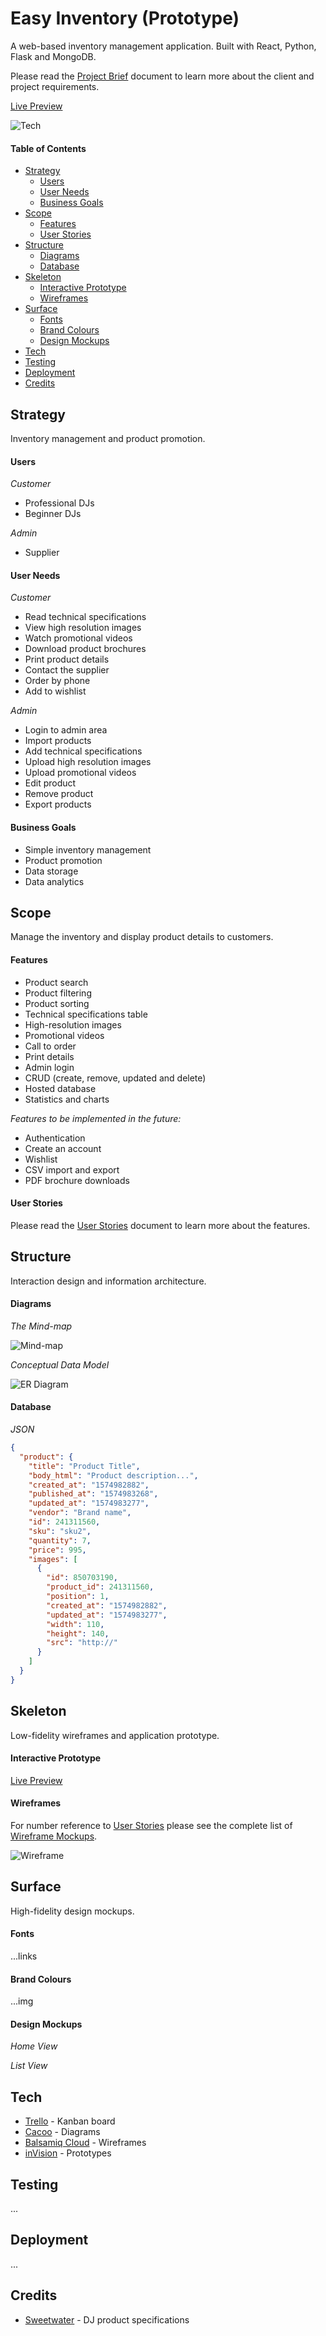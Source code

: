 # Easy Inventory (Prototype)

A web-based inventory management application. Built with React, Python, Flask and MongoDB.

Please read the [Project Brief](ux/Project_Brief.md) document to learn more about the client and project requirements.

[Live Preview](https://invis.io/Y8VV7RQPVUF)

![Tech](ux/screenshots/technology_logos.jpg)

#### Table of Contents
- [Strategy](#strategy)
  - [Users](#users)
  - [User Needs](#user-needs)
  - [Business Goals](#business-goals)
- [Scope](#scope)
  - [Features](#features)
  - [User Stories](#user-stories)
- [Structure](#structure)
  - [Diagrams](#diagrams)
  - [Database](#database)
- [Skeleton](#skeleton)
  - [Interactive Prototype](#interactive-prototype)
  - [Wireframes](#wireframes)
- [Surface](#surface)
  - [Fonts](#fonts)
  - [Brand Colours](#brand-colours)
  - [Design Mockups](#design-mockups)
- [Tech](#tech)
- [Testing](#testing)
- [Deployment](#deployment)
- [Credits](#credits)

## Strategy

Inventory management and product promotion.

#### Users

*Customer*

- Professional DJs
- Beginner DJs

*Admin*

- Supplier

#### User Needs

*Customer*

* Read technical specifications
* View high resolution images
* Watch promotional videos
* Download product brochures
* Print product details
* Contact the supplier
* Order by phone
* Add to wishlist

*Admin*

* Login to admin area
* Import products
* Add technical specifications
* Upload high resolution images
* Upload promotional videos
* Edit product
* Remove product
* Export products

#### Business Goals

* Simple inventory management
* Product promotion
* Data storage
* Data analytics

## Scope

Manage the inventory and display product details to customers.

#### Features

* Product search
* Product filtering
* Product sorting
* Technical specifications table
* High-resolution images
* Promotional videos
* Call to order
* Print details
* Admin login
* CRUD (create, remove, updated and delete)
* Hosted database
* Statistics and charts

*Features to be implemented in the future:*

- Authentication
- Create an account
- Wishlist
- CSV import and export
- PDF brochure downloads

#### User Stories

Please read the [User Stories](ux/User_Stories.md) document to learn more about the features.

## Structure

Interaction design and information architecture.

#### Diagrams

*The Mind-map*

![Mind-map](ux/diagrams/Mind-map.png)

*Conceptual Data Model*

![ER Diagram](ux/diagrams/Conceptual_ER_Diagram.png)

#### Database

*JSON*

```json
{
  "product": {
    "title": "Product Title",
    "body_html": "Product description...",
    "created_at": "1574982882",
    "published_at": "1574983268",
    "updated_at": "1574983277",
    "vendor": "Brand name",
    "id": 241311560,
    "sku": "sku2",
    "quantity": 7,
    "price": 995,
    "images": [
      {
        "id": 850703190,
        "product_id": 241311560,
        "position": 1,
        "created_at": "1574982882",
        "updated_at": "1574983277",
        "width": 110,
        "height": 140,
        "src": "http://"
      }
    ]
  }
}

```

## Skeleton

Low-fidelity wireframes and application prototype.

#### Interactive Prototype

[Live Preview](https://invis.io/Y8VV7RQPVUF)

#### Wireframes

For number reference to [User Stories](ux/User_Stories.md) please see the complete list of [Wireframe Mockups](ux/wireframes/Main.md).

![Wireframe](ux/wireframes/mockups/All.png "Wireframe")

## Surface

High-fidelity design mockups.

#### Fonts

...links

#### Brand Colours

...img

#### Design Mockups

*Home View*

*List View*

## Tech

- [Trello](https://trello.com/) - Kanban board
- [Cacoo](https://cacoo.com/) - Diagrams
- [Balsamiq Cloud](https://balsamiq.cloud/) - Wireframes
- [inVision](https://www.invisionapp.com/) - Prototypes

## Testing

...

## Deployment

...

## Credits

- [Sweetwater](https://www.sweetwater.com/) - DJ product specifications


